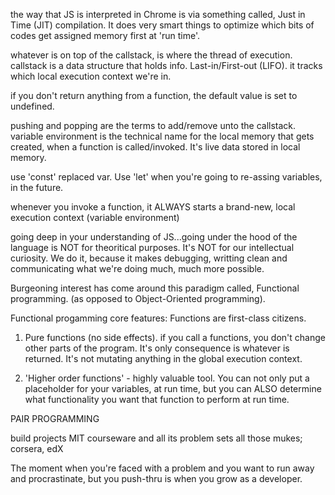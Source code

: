 the way that JS is interpreted in Chrome is via something called, Just in Time (JIT) compilation. It does very smart things to optimize which bits of codes get assigned memory first at 'run time'.

whatever is on top of the callstack, is where the thread of execution. 
callstack is a data structure that holds info. Last-in/First-out (LIFO). it tracks which local execution context we're in. 

if you don't return anything from a function, the default value is set to undefined.

pushing and popping are the terms to add/remove unto the callstack.
variable environment is the technical name for the local memory that gets created, when a function is called/invoked. It's live data stored in local memory.

use 'const' replaced var. Use 'let' when you're going to re-assing variables, in the future. 

whenever you invoke a function, it ALWAYS starts a brand-new, local execution context (variable environment)

going deep in your understanding of JS...going under the hood of the language is NOT for theoritical purposes. It's NOT for our intellectual curiosity. We do it, because it makes debugging, writting clean and communicating what we're doing much, much more possible. 

Burgeoning interest has come around this paradigm called, Functional programming. (as opposed to Object-Oriented programming).

Functional progamming core features:
Functions are first-class citizens. 
1. Pure functions (no side effects). if you call a functions, you don't change other parts of the program. It's only consequence is whatever is returned. It's not mutating anything in the global execution context. 

2. 'Higher order functions' - highly valuable tool. You can not only put a placeholder for your variables, at run time, but you can ALSO determine what functionality you want that function to perform at run time. 

PAIR PROGRAMMING

build projects
MIT courseware and all its problem sets
all those mukes; corsera, edX

The moment when you're faced with a problem and you want to run away and procrastinate, but you push-thru is when you grow as a developer.
